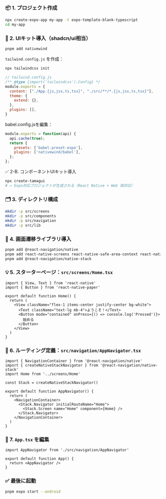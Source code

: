 ### 📦 1. プロジェクト作成

``` bash
npx create-expo-app my-app -t expo-template-blank-typescript
cd my-app

```


### 🧱 2. UIキット導入（shadcn/ui相当）

```bash
pnpm add nativewind
```
`tailwind.config.js` を作成：
``` bash
npx tailwindcss init
```

``` js
// tailwind.config.js
/** @type {import('tailwindcss').Config} */
module.exports = {
  content: ["./App.{js,jsx,ts,tsx}", "./src/**/*.{js,jsx,ts,tsx}"],
  theme: {
    extend: {},
  },
  plugins: [],
}

```

babel.config.jsを編集：

``` js
module.exports = function(api) {
  api.cache(true);
  return {
    presets: ['babel-preset-expo'],
    plugins: ['nativewind/babel'],
  };
};

```

✅ 2-B. コンポーネントUIキット導入

```bash
npx create-tamagui
# → Expo対応プロジェクトが生成される（React Native + Web 両対応）

```

### 🗂 3. ディレクトリ構成
``` bash
mkdir -p src/screens
mkdir -p src/components
mkdir -p src/navigation
mkdir -p src/lib
```

### 🚀 4. 画面遷移ライブラリ導入
```bash
pnpm add @react-navigation/native
pnpm add react-native-screens react-native-safe-area-context react-native-gesture-handler react-native-reanimated react-native-vector-icons react-native-status-bar-height
pnpm add @react-navigation/native-stack
```
### 💡 5. スターターページ：`src/screens/Home.tsx`
``` tsx
import { View, Text } from 'react-native'
import { Button } from 'react-native-paper'

export default function Home() {
  return (
    <View className="flex-1 items-center justify-center bg-white">
      <Text className="text-lg mb-4">ようこそ！</Text>
      <Button mode="contained" onPress={() => console.log('Pressed')}>
        始める
      </Button>
    </View>
  )
}
```
### 🧭 6. ルーティング定義：`src/navigation/AppNavigator.tsx`
``` tsx
import { NavigationContainer } from '@react-navigation/native'
import { createNativeStackNavigator } from '@react-navigation/native-stack'
import Home from '../screens/Home'

const Stack = createNativeStackNavigator()

export default function AppNavigator() {
  return (
    <NavigationContainer>
      <Stack.Navigator initialRouteName="Home">
        <Stack.Screen name="Home" component={Home} />
      </Stack.Navigator>
    </NavigationContainer>
  )
}
```

### 🧩 7. `App.tsx` を編集
``` tsx
import AppNavigator from './src/navigation/AppNavigator'

export default function App() {
  return <AppNavigator />
}
```
### ✅ 最後に起動
```bash
pnpm expo start --android
```
